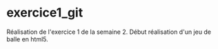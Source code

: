 exercice1_git
=============

Réalisation de l'exercice 1 de la semaine 2.
Début réalisation d'un jeu de balle en html5.
